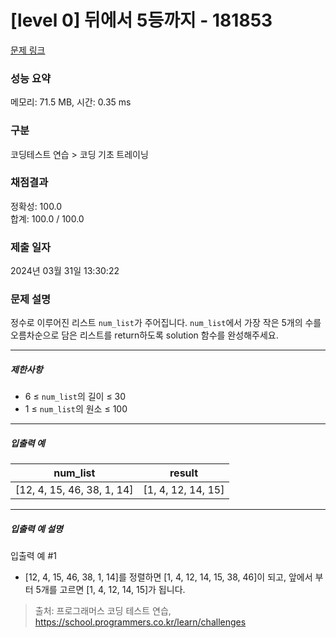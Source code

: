 # [level 0] 뒤에서 5등까지 - 181853 

[문제 링크](https://school.programmers.co.kr/learn/courses/30/lessons/181853) 

### 성능 요약

메모리: 71.5 MB, 시간: 0.35 ms

### 구분

코딩테스트 연습 > 코딩 기초 트레이닝

### 채점결과

정확성: 100.0<br/>합계: 100.0 / 100.0

### 제출 일자

2024년 03월 31일 13:30:22

### 문제 설명

<p>정수로 이루어진 리스트 <code>num_list</code>가 주어집니다. <code>num_list</code>에서 가장 작은 5개의 수를 오름차순으로 담은 리스트를 return하도록 solution 함수를 완성해주세요.</p>

<hr>

<h5>제한사항</h5>

<ul>
<li>6 ≤ <code>num_list</code>의 길이 ≤ 30</li>
<li>1 ≤ <code>num_list</code>의 원소 ≤ 100</li>
</ul>

<hr>

<h5>입출력 예</h5>
<table class="table">
        <thead><tr>
<th>num_list</th>
<th>result</th>
</tr>
</thead>
        <tbody><tr>
<td>[12, 4, 15, 46, 38, 1, 14]</td>
<td>[1, 4, 12, 14, 15]</td>
</tr>
</tbody>
      </table>
<hr>

<h5>입출력 예 설명</h5>

<p>입출력 예 #1</p>

<ul>
<li>[12, 4, 15, 46, 38, 1, 14]를 정렬하면 [1, 4, 12, 14, 15, 38, 46]이 되고, 앞에서 부터 5개를 고르면 [1, 4, 12, 14, 15]가 됩니다.</li>
</ul>


> 출처: 프로그래머스 코딩 테스트 연습, https://school.programmers.co.kr/learn/challenges